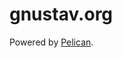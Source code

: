 # gnustav.org

Powered by [Pelican](https://gnustav.org/tools/crear-sitios-web-estaticos-con-python-pelican-isso.html 'Crear web estáticos con Python').
